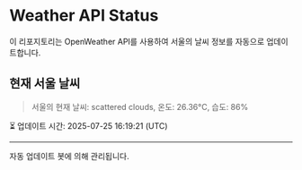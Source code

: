 
# Weather API Status

이 리포지토리는 OpenWeather API를 사용하여 서울의 날씨 정보를 자동으로 업데이트합니다.

## 현재 서울 날씨
> 서울의 현재 날씨: scattered clouds, 온도: 26.36°C, 습도: 86%

⏳ 업데이트 시간: 2025-07-25 16:19:21 (UTC)

---
자동 업데이트 봇에 의해 관리됩니다.
